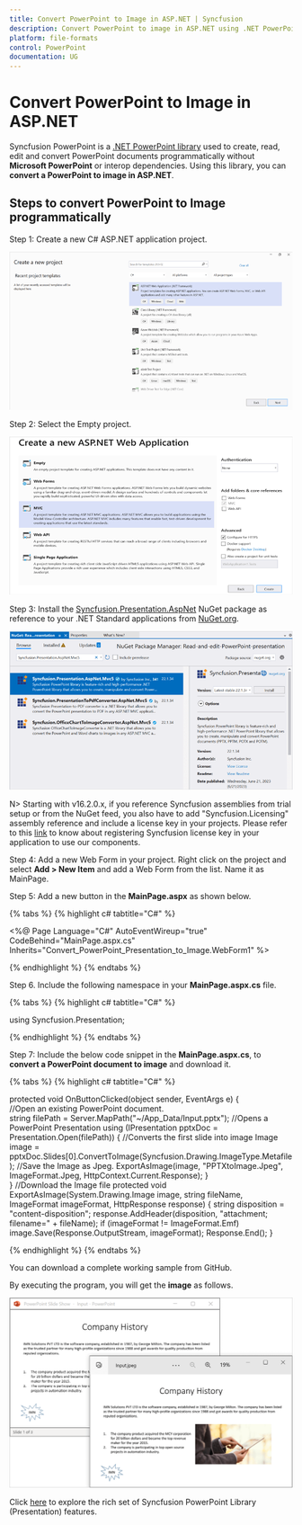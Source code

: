 ```yaml
---
title: Convert PowerPoint to Image in ASP.NET | Syncfusion
description: Convert PowerPoint to image in ASP.NET using .NET PowerPoint library (Presentation) without Microsoft PowerPoint or interop dependencies.
platform: file-formats
control: PowerPoint
documentation: UG
---
```


# Convert PowerPoint to Image in ASP.NET

Syncfusion PowerPoint is a [.NET PowerPoint library](https://www.syncfusion.com/document-processing/powerpoint-framework/net) used to create, read, edit and convert PowerPoint documents programmatically without **Microsoft PowerPoint** or interop dependencies. Using this library, you can **convert a PowerPoint to image in ASP.NET**.

## Steps to convert PowerPoint to Image programmatically

Step 1: Create a new C# ASP.NET application project.

![Create ASP.NET MVC project](Workingwith_MVC/Project-Open-and-Save.png)

Step 2: Select the Empty project.

![Select MVC template](Workingwith_MVC/MVC-Open-and-Save.png)

Step 3: Install the [Syncfusion.Presentation.AspNet](https://www.nuget.org/packages/Syncfusion.Presentation.AspNet) NuGet package as reference to your .NET Standard applications from [NuGet.org](https://www.nuget.org/).

![Install Syncfusion.Presentation.AspNet Nuget Package](Workingwith_MVC/Nuget-Open-and-Save.png)

N> Starting with v16.2.0.x, if you reference Syncfusion assemblies from trial setup or from the NuGet feed, you also have to add "Syncfusion.Licensing" assembly reference and include a license key in your projects. Please refer to this [link](https://help.syncfusion.com/common/essential-studio/licensing/overview) to know about registering Syncfusion license key in your application to use our components.

Step 4: Add a new Web Form in your project. Right click on the project and select **Add > New Item** and add a Web Form from the list. Name it as MainPage.

Step 5: Add a new button in the **MainPage.aspx** as shown below.

{% tabs %}
{% highlight c# tabtitle="C#" %}

<%@ Page Language="C#" AutoEventWireup="true" CodeBehind="MainPage.aspx.cs" Inherits="Convert_PowerPoint_Presentation_to_Image.WebForm1" %>
<!DOCTYPE html>
<html xmlns="http://www.w3.org/1999/xhtml">
<head runat="server">
    <title></title>
</head>
<body>
    <form id="form1" runat="server">
        <div>
             <asp:Button ID="Button1" runat="server" Text="Convert PPTX to Image" OnClick="OnButtonClicked" />
        </div>
    </form>
</body>
</html>

{% endhighlight %}
{% endtabs %}

Step 6. Include the following namespace in your **MainPage.aspx.cs** file.

{% tabs %}
{% highlight c# tabtitle="C#" %}

using Syncfusion.Presentation;

{% endhighlight %}
{% endtabs %}

Step 7: Include the below code snippet in the **MainPage.aspx.cs**, to **convert a PowerPoint document to image** and download it.

{% tabs %}
{% highlight c# tabtitle="C#" %}

protected void OnButtonClicked(object sender, EventArgs e)
{   
    //Open an existing PowerPoint document.        
    string filePath = Server.MapPath("~/App_Data/Input.pptx");
    //Opens a PowerPoint Presentation
    using (IPresentation pptxDoc = Presentation.Open(filePath))
    {
        //Converts the first slide into image
        Image image = pptxDoc.Slides[0].ConvertToImage(Syncfusion.Drawing.ImageType.Metafile);
        //Save the Image as Jpeg.
        ExportAsImage(image, "PPTXtoImage.Jpeg", ImageFormat.Jpeg, HttpContext.Current.Response);
    }                          
}
//Download the Image file
protected void ExportAsImage(System.Drawing.Image image, string fileName, ImageFormat imageFormat, HttpResponse response)
{
    string disposition = "content-disposition";
    response.AddHeader(disposition, "attachment; filename=" + fileName);
    if (imageFormat != ImageFormat.Emf)
        image.Save(Response.OutputStream, imageFormat);
    Response.End();
}

{% endhighlight %}
{% endtabs %}

You can download a complete working sample from GitHub.

By executing the program, you will get the **image** as follows.

![Converted image from PowerPoint in ASP.NET](PPTXtoPDF_images/Output_PowerPoint_Presentation_to-Image.png)

Click [here](https://www.syncfusion.com/document-processing/powerpoint-framework/net) to explore the rich set of Syncfusion PowerPoint Library (Presentation) features.
